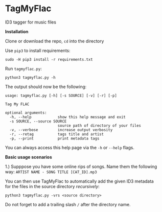 # TagMyFlac
ID3 tagger for music files

**Installation**

Clone or download the repo, `cd` into the directory

Use `pip3` to install requirements:

```
sudo -H pip3 install -r requirements.txt
```

Run `tagmyflac.py`:

```
python3 tagmyflac.py -h
```

The output should now be the following:

```
usage: tagmyflac.py [-h] [-s SOURCE] [-v] [-r] [-p]

Tag My FLAC

optional arguments:
  -h, --help            show this help message and exit
  -s SOURCE, --source SOURCE
                        source path of directory of your files
  -v, --verbose         increase output verbosity
  -r, --retag           tags title and artist
  -p, --print           print metadata tags
```

You can always access this help page via the `-h` or `--help` flags.

**Basic usage scenarios**

1.) 
Supppose you have some online rips of songs.
Name them the following way: 
`ARTIST NAME - SONG TITLE [CAT_ID].mp3`

You can then use TagMyFlac to automatically add the given ID3 metadata for the files in the source directory *recursively*:

```
python3 tagmyflac.py -vrs <source directory>
```

Do not forget to add a trailing slash `/` after the directory name.